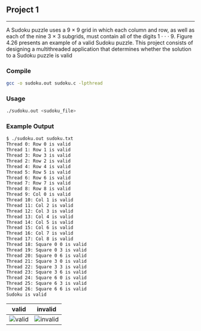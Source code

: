 ## Project 1

---

A Sudoku puzzle uses a 9 × 9 grid in which each column and row, as well as each of the nine 3 × 3 subgrids, must contain all of the digits 1 ⋅ ⋅ ⋅ 9. Figure 4.26 presents an example of a valid Sudoku puzzle. This project consists of designing a multithreaded application that determines whether the solution to a Sudoku puzzle is valid

### Compile

```sh
gcc -o sudoku.out sudoku.c -lpthread
```

### Usage

```sh
./sudoku.out <sudoku_file>
```

### Example Output

```sh
$ ./sudoku.out sudoku.txt
Thread 0: Row 0 is valid
Thread 1: Row 1 is valid
Thread 3: Row 3 is valid
Thread 2: Row 2 is valid
Thread 4: Row 4 is valid
Thread 5: Row 5 is valid
Thread 6: Row 6 is valid
Thread 7: Row 7 is valid
Thread 8: Row 8 is valid
Thread 9: Col 0 is valid
Thread 10: Col 1 is valid
Thread 11: Col 2 is valid
Thread 12: Col 3 is valid
Thread 13: Col 4 is valid
Thread 14: Col 5 is valid
Thread 15: Col 6 is valid
Thread 16: Col 7 is valid
Thread 17: Col 8 is valid
Thread 18: Square 0 0 is valid
Thread 19: Square 0 3 is valid
Thread 20: Square 0 6 is valid
Thread 21: Square 3 0 is valid
Thread 22: Square 3 3 is valid
Thread 23: Square 3 6 is valid
Thread 24: Square 6 0 is valid
Thread 25: Square 6 3 is valid
Thread 26: Square 6 6 is valid
Sudoku is valid
```


| valid | invalid |
| --- | --- |
| ![valid](images/valid.png) | ![invalid](images/invalid.png) |